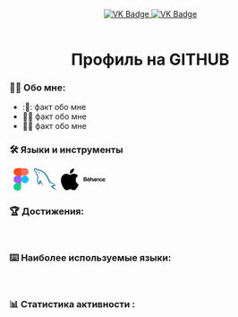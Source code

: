 <div id="badges" align ="center"> 
  <a href= "https://vk.com/whoiamforyou"> 
    <img src = "https://img.shields.io/badge/VK-blue?style=for-the-badge&logo=VK&logoColor=white" alt="VK Badge"/>
  </a>

  <a href= "https://mail.google.com/mail/u/1/#inbox"> 
    <img src = "https://img.shields.io/badge/EMAIL-red?style=for-the-badge&logo=Gmail&logoColor=white" alt="VK Badge"/>
  </a>
  
  <div id="viewprof" align=" center">
  <img src="https://komarev.com/ghpvc/?username=Ilaydi&style=flat-square&color=ff69b4" alt=""/›
‹/ div>                                                                                                                                    

<div id="heythere" align="lcenter">
<h1> Профиль на GITHUB
</h1>
<div id="heythere" align="left"> 

### 👨‍💻 Обо мне:

- :🧠: факт обо мне
- :man_pilot: факт обо мне
- :biking_man: факт обо мне

### :hammer_and_wrench: Языки и инструменты 

<div>
<img src= "https://github.com/devicons/devicon/blob/master/icons/figma/figma-original.svg" width="40" heights="40" />
<img src= "https://github.com/devicons/devicon/blob/master/icons/mysql/mysql-original.svg" width="40" heights="40" />
<img src= "https://github.com/devicons/devicon/blob/master/icons/apple/apple-original.svg" width="40" height="40" />
<img src= "https://github.com/devicons/devicon/blob/master/icons/behance/behance-plain-wordmark.svg" width="40" height="40" />
</div>

### :trophy: Достижения:
<div>
  <img src="https://github-profile-trophy.vercel.app/?username=Yaroslav7394V" alt=""/>
</div>

### :keyboard: Наиболее используемые языки:

<div>
  <img src="https://github-readme-stats.vercel.app/api/top-langs/?username=Ilaydi" alt=""/>
</div>

### :bar_chart: Статистика активности :

<div>
  <img src="https://github-readme-activity-graph.vercel.app/graph?username=Ilaydi&theme=react-dark" alt=""/›
</div>
